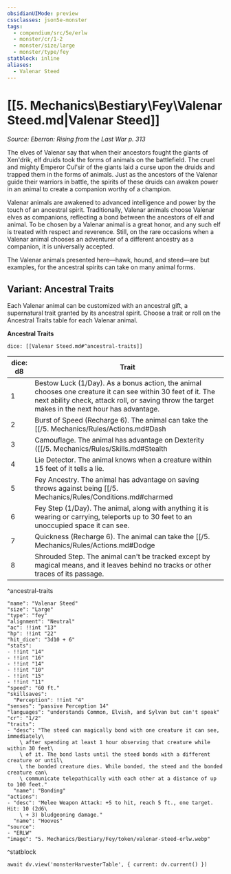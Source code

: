 ```yaml
---
obsidianUIMode: preview
cssclasses: json5e-monster
tags:
  - compendium/src/5e/erlw
  - monster/cr/1-2
  - monster/size/large
  - monster/type/fey
statblock: inline
aliases:
  - Valenar Steed
---
```

# [[5. Mechanics\Bestiary\Fey\Valenar Steed.md|Valenar Steed]]
*Source: Eberron: Rising from the Last War p. 313*

The elves of Valenar say that when their ancestors fought the giants of Xen'drik, elf druids took the forms of animals on the battlefield. The cruel and mighty Emperor Cul'sir of the giants laid a curse upon the druids and trapped them in the forms of animals. Just as the ancestors of the Valenar guide their warriors in battle, the spirits of these druids can awaken power in an animal to create a companion worthy of a champion.

Valenar animals are awakened to advanced intelligence and power by the touch of an ancestral spirit. Traditionally, Valenar animals choose Valenar elves as companions, reflecting a bond between the ancestors of elf and animal. To be chosen by a Valenar animal is a great honor, and any such elf is treated with respect and reverence. Still, on the rare occasions when a Valenar animal chooses an adventurer of a different ancestry as a companion, it is universally accepted.

The Valenar animals presented here—hawk, hound, and steed—are but examples, for the ancestral spirits can take on many animal forms.

## Variant: Ancestral Traits

Each Valenar animal can be customized with an ancestral gift, a supernatural trait granted by its ancestral spirit. Choose a trait or roll on the Ancestral Traits table for each Valenar animal.

**Ancestral Traits**

`dice: [[Valenar Steed.md#^ancestral-traits]]`

| dice: d8 | Trait |
|----------|-------|
| 1 | Bestow Luck (1/Day). As a bonus action, the animal chooses one creature it can see within 30 feet of it. The next ability check, attack roll, or saving throw the target makes in the next hour has advantage. |
| 2 | Burst of Speed (Recharge 6). The animal can take the [[/5. Mechanics/Rules/Actions.md#Dash|Dash]] action as a bonus action. |
| 3 | Camouflage. The animal has advantage on Dexterity ([[/5. Mechanics/Rules/Skills.md#Stealth|Stealth]]) checks it makes while outdoors. |
| 4 | Lie Detector. The animal knows when a creature within 15 feet of it tells a lie. |
| 5 | Fey Ancestry. The animal has advantage on saving throws against being [[/5. Mechanics/Rules/Conditions.md#charmed|charmed]] or [[/5. Mechanics/Rules/Conditions.md#frightened|frightened]], and magic can't put it to sleep. |
| 6 | Fey Step (1/Day). The animal, along with anything it is wearing or carrying, teleports up to 30 feet to an unoccupied space it can see. |
| 7 | Quickness (Recharge 6). The animal can take the [[/5. Mechanics/Rules/Actions.md#Dodge|Dodge]] action as a bonus action. |
| 8 | Shrouded Step. The animal can't be tracked except by magical means, and it leaves behind no tracks or other traces of its passage. |
^ancestral-traits

```statblock
"name": "Valenar Steed"
"size": "Large"
"type": "fey"
"alignment": "Neutral"
"ac": !!int "13"
"hp": !!int "22"
"hit_dice": "3d10 + 6"
"stats":
- !!int "14"
- !!int "16"
- !!int "14"
- !!int "10"
- !!int "15"
- !!int "11"
"speed": "60 ft."
"skillsaves":
  "Perception": !!int "4"
"senses": "passive Perception 14"
"languages": "understands Common, Elvish, and Sylvan but can't speak"
"cr": "1/2"
"traits":
- "desc": "The steed can magically bond with one creature it can see, immediately\
    \ after spending at least 1 hour observing that creature while within 30 feet\
    \ of it. The bond lasts until the steed bonds with a different creature or until\
    \ the bonded creature dies. While bonded, the steed and the bonded creature can\
    \ communicate telepathically with each other at a distance of up to 100 feet."
  "name": "Bonding"
"actions":
- "desc": "Melee Weapon Attack: +5 to hit, reach 5 ft., one target. Hit: 10 (2d6\
    \ + 3) bludgeoning damage."
  "name": "Hooves"
"source":
- "ERLW"
"image": "5. Mechanics/Bestiary/Fey/token/valenar-steed-erlw.webp"
```
^statblock

```dataviewjs
await dv.view('monsterHarvesterTable', { current: dv.current() })
```
